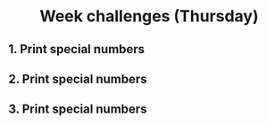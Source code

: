 <h1 align="center">Week challenges (Thursday)</h1>

## 1. Print special numbers



## 2. Print special numbers



## 3. Print special numbers


